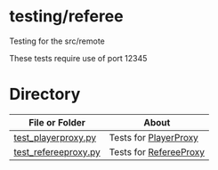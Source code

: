 # testing/referee

Testing for the src/remote

These tests require use of port 12345 


# Directory
|   File or Folder | About |
|   ---            | ---   |
| [test_playerproxy.py](./test_playerproxy.py) | Tests for [PlayerProxy](../../src/playerproxy/playerproxy.py) |
| [test_refereeproxy.py](./test_refereeproxy.py) | Tests for [RefereeProxy](../../src/refereeproxy/refereeproxy.py) |
